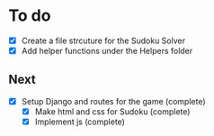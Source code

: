 # To do
- [x] Create a file strcuture for the Sudoku Solver
- [x] Add helper functions under the Helpers folder

## Next
* [x] Setup Django and routes for the game (complete)
    * [x] Make html and css for Sudoku (complete)
    * [x] Implement js (complete)

